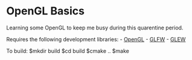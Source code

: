 # OpenGL Basics

Learning some OpenGL to keep me busy during this quarentine period.

Requires the following development libraries:
	- [OpenGL](https://https://www.khronos.org/opengl/wiki/Getting_Started#Downloading_OpenGL)
	- [GLFW](https://glfw.org)
	- [GLEW](https://https://github.com/nigels-com/glew)

To build:
$mkdir build
$cd build
$cmake ..
$make

